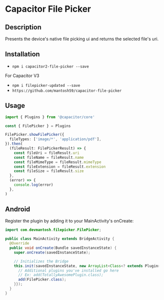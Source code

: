 # Capacitor File Picker

## Description

Presents the device's native file picking ui and returns the selected file's uri.

## Installation

- `npm i capacitor2-file-picker --save`

For Capacitor V3

- `npm i filepicker-updated --save`
- `https://github.com/mantosh59/capacitor-file-picker`

## Usage

```ts
import { Plugins } from '@capacitor/core'

const { FilePicker } = Plugins

FilePicker.showFilePicker({
  fileTypes: ['image/*', 'application/pdf'],
}).then(
  (fileResult: FilePickerResult) => {
    const fileUri = fileResult.uri
    const fileName = fileResult.name
    const fileMimeType = fileResult.mimeType
    const fileExtension = fileResult.extension
    const fileSize = fileResult.size
  },
  (error) => {
    console.log(error)
  },
)
```

## Android

Register the plugin by adding it to your MainActivity's onCreate:

```java
import com.devmantosh.filepicker.FilePicker;

public class MainActivity extends BridgeActivity {
  @Override
  public void onCreate(Bundle savedInstanceState) {
    super.onCreate(savedInstanceState);

    // Initializes the Bridge
    this.init(savedInstanceState, new ArrayList<Class<? extends Plugin>>() {{
      // Additional plugins you've installed go here
      // Ex: add(TotallyAwesomePlugin.class);
      add(FilePicker.class);
    }});
  }
}
```
